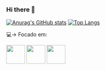 ### Hi there 👋

[![Anurag's GitHub stats](https://github-readme-stats.vercel.app/api?username=MateusPepice)](https://github.com/anuraghazra/github-readme-stats)
[![Top Langs](https://github-readme-stats.vercel.app/api/top-langs/?username=MateusPepice&layout=compact)](https://github.com/anuraghazra/github-readme-stats)

💻-> Focado em:

<div display="inline">
  <img width= "50" height="50" src="https://cdn.jsdelivr.net/gh/devicons/devicon/icons/java/java-original.svg" />
  <img width= "50" height="50" src="https://cdn.jsdelivr.net/gh/devicons/devicon/icons/mysql/mysql-original-wordmark.svg" />
  <img width= "50" height="50" src="https://cdn.jsdelivr.net/gh/devicons/devicon/icons/python/python-original.svg" />
</div>
